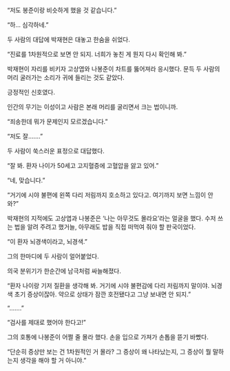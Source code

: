 “저도 봉준이랑 비슷하게 했을 것 같습니다.”

“하… 심각하네.”

두 사람의 대답에 박재현은 대놓고 한숨을 쉬었다.

“진료를 1차원적으로 보면 안 되지. 너희가 놓친 게 뭔지 다시 확인해 봐.”

박재현이 자리를 비키자 고상엽와 나봉준이 차트를 뚫어져라 응시했다. 문득 두 사람의 머리 굴러가는 소리가 귀에 들리는 것도 같았다.

긍정적인 신호였다.

인간의 무기는 이성이고 사람은 본래 머리를 굴리면서 크는 법이니까.

“죄송한데 뭐가 문제인지 모르겠습니다.”

“저도 잘…….”

두 사람이 쑥스러운 표정으로 대답했다.

“잘 봐. 환자 나이가 50세고 고지혈증에 고혈압을 앓고 있어.”

“네, 맞습니다.”

“거기에 시야 불편에 왼쪽 다리 저림까지 호소하고 있다고. 여기까지 보면 느낌이 안 와?”

박재현의 지적에도 고상엽과 나봉준은 ‘나는 아무것도 몰라요’라는 얼굴을 했다. 수저 쓰는 법을 알려 주려고 했거늘, 아무래도 밥을 직접 떠먹여 줘야 할 판국이었다.

“이 환자 뇌경색이라고, 뇌경색.”

그의 한마디에 두 사람이 얼어붙었다.

의국 분위기가 한순간에 남극처럼 싸늘해졌다.

“환자 나이랑 기저 질환을 생각해 봐. 거기에 시야 불편감에 다리 저림까지 말이야. 뇌경색 초기 증상이잖아. 약으로 상태가 잠깐 호전됐다고 그냥 보내면 안 되지.”

“…….”

“검사를 제대로 했어야 한다고!”

그의 호통에 나봉준이 어쩔 줄 몰라 했다. 손을 입으로 가져가 손톱을 뜯기 바빴다.

“단순히 증상만 보는 건 1차원적인 거 몰라? 그 증상이 왜 나타났는지, 그 증상이 뭘 말하는지 생각을 해야 할 거 아니야.”